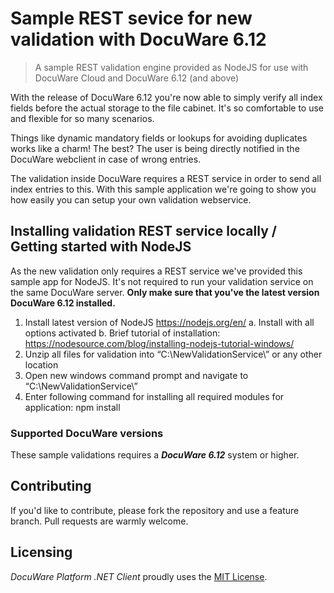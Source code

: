 # Sample REST sevice for new validation with DocuWare 6.12
> A sample REST validation engine provided as NodeJS for use with DocuWare Cloud and DocuWare 6.12 (and above)


With the release of DocuWare 6.12 you're now able to simply verify all index fields before the actual storage to the file cabinet. It's so comfortable to use and flexible for so many scenarios.

Things like dynamic mandatory fields or lookups for avoiding duplicates works like a charm!
The best? The user is being directly notified in the DocuWare webclient in case of wrong entries.

The validation inside DocuWare requires a REST service in order to send all index entries to this.
With this sample application we're going to show you how easily you can setup your own validation webservice.



## Installing validation REST service locally / Getting started with NodeJS
As the new validation only requires a REST service we've provided this sample app for NodeJS.
It's not required to run your validation service on the same DocuWare server.
**Only make sure that you've the latest version DocuWare 6.12 installed.**

1.	Install latest version of NodeJS https://nodejs.org/en/
	a. Install with all options activated
    b. Brief tutorial of installation: https://nodesource.com/blog/installing-nodejs-tutorial-windows/
2.	Unzip all files for validation into “C:\NewValidationService\” or any other location
3.	Open new windows command prompt and navigate to “C:\NewValidationService\” 
4.	Enter following command for installing all required modules for application: npm install



### Supported DocuWare versions
These sample validations requires a ***DocuWare 6.12*** system or higher.


## Contributing

If you'd like to contribute, please fork the repository and use a feature
branch. Pull requests are warmly welcome.

## Licensing

*DocuWare Platform .NET Client* proudly uses the [MIT License](LICENSE).

